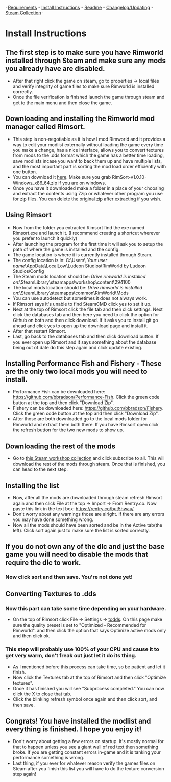 · [Requirements](https://github.com/H0wd3n/Boomalope-Blues/blob/main/Requirements.md) - [Install Instructions](https://github.com/H0wd3n/Boomalope-Blues/blob/main/Install-Instructions.md) - [Readme](https://github.com/H0wd3n/Boomalope-Blues/blob/main/README.md) - [Changelog/Updating](https://github.com/H0wd3n/Boomalope-Blues/blob/main/Updating%20-%20Changelog.md) - [Steam Collection](https://steamcommunity.com/sharedfiles/filedetails/?id=2950431243) ·
# Install Instructions
## The first step is to make sure you have Rimworld installed through Steam and make sure any mods you already have are disabled.
- After that right click the game on steam, go to properties -> local files and verify integrity of game files to make sure Rimworld is installed correctly.
- Once the file verification is finished launch the game through steam and get to the main menu and then close the game.

## Downloading and installing the Rimworld mod manager called Rimsort. 
- This step is non-negotiable as it is how I mod Rimworld and it provides a way to edit your modlist externally without loading the game every time you make a change, has a nice interface, allows you to convert textures from mods to the .dds format which the game has a better time loading, save modlists incase you want to back them up and have multiple lists, and the most important part is sorting the mod load order efficiently with one button.
- You can download it [here](https://github.com/RimSort/RimSort/releases/tag/v1.0.10). Make sure you grab RimSort-v1.0.10-Windows_x86_64.zip if you are on windows.
- Once you have it downloaded make a folder in a place of your choosing and extract the contents using 7zip or whatever other program you use for zip files. You can delete the original zip after extracting if you wish.

## Using Rimsort
- Now from the folder you extracted Rimsort find the exe named Rimsort.exe and launch it. (I recommend creating a shortcut wherever you prefer to launch it quickly)
- After launching the program for the first time it will ask you to setup the path of where the game is installed and the config.
- The game location is where it is currently installed through Steam.
- The config location is in: C:\Users\ *Your user name*\AppData\LocalLow\Ludeon Studios\RimWorld by Ludeon Studios\Config
- The Steam mods location should be: *Drive rimworld is installed on*:\SteamLibrary\steamapps\workshop\content\294100
- The local mods location should be: *Drive rimworld is installed on*:\SteamLibrary\steamapps\common\RimWorld\Mods
- You can use autodetect but sometimes it does not always work.
- If Rimsort says it's unable to find SteamCMD click yes to set it up.
- Next at the top of Rimsort click the file tab and then click settings. Next click the databases tab and then here you need to click the option for Github on both and then click download. If it asks you to install git go ahead and click yes to open up the download page and install it. 
- After that restart Rimsort. 
- Last, go back to the databases tab and then click download button. If you ever open up Rimsort and it says something about the database being out of date do this step again and click update existing.

## Installing Performance Fish and Fishery - These are the only two local mods you will need to install.
- Performance Fish can be downloaded here: https://github.com/bbradson/Performance-Fish. Click the green code button at the top and then click "Download Zip".
- Fishery can be downloaded here: https://github.com/bbradson/Fishery. Click the green code button at the top and then click "Download Zip".
- After those are both downloaded go to the local mods folder for Rimworld and extract them both there. If you have Rimsort open click the refresh button for the two new mods to show up.

## Downloading the rest of the mods
- Go to [this Steam workshop collection](https://steamcommunity.com/sharedfiles/filedetails/?id=2950431243) and click subscribe to all. This will download the rest of the mods through steam. Once that is finished, you can head to the next step.

## Installing the list 
- Now, after all the mods are downloaded through steam refresh Rimsort again and then click File at the top -> Import -> From Rentry.co. Now paste this link in the text box: https://rentry.co/but5hwau/
- Don't worry about any warnings those are alright. If there are any errors you may have done something wrong.
- Now all the mods should have been sorted and be in the Active tab(the left). Click sort again just to make sure the list is sorted correctly.

## If you do not own any of the dlc and just the base game you will need to disable the mods that require the dlc to work.

### Now click sort and then save. You're not done yet!
## Converting Textures to .dds
### Now this part can take some time depending on your hardware.
- On the top of Rimsort click File -> Settings -> [todds](https://toddhoward.sexy/). On this page make sure the quality preset is set to "Optimized - Recommended for Rimworld". and then click the option that says Optimize active mods only and then click ok.
### This step will probably use 100% of your CPU and cause it to get very warm, don't freak out just let it do its thing.
- As I mentioned before this process can take time, so be patient and let it finish.
- Now click the Textures tab at the top of Rimsort and then click "Optimize textures".
- Once it has finished you will see "Subprocess completed." You can now click the X to close that tab.
- Click the blinking refresh symbol once again and then click  sort, and then save.

##  Congrats! You have installed the modlist and everything is finished. I hope you enjoy it!
 - Don't worry about getting a few errors on startup. It's mostly normal for that to happen unless you see a giant wall of red text then something broke. If you are getting constant errors in-game and it is tanking your performance something is wrong.
 - Last thing, if you ever for whatever reason verify the games files on Steam after you finish this list you will have to do the texture conversion step again!

